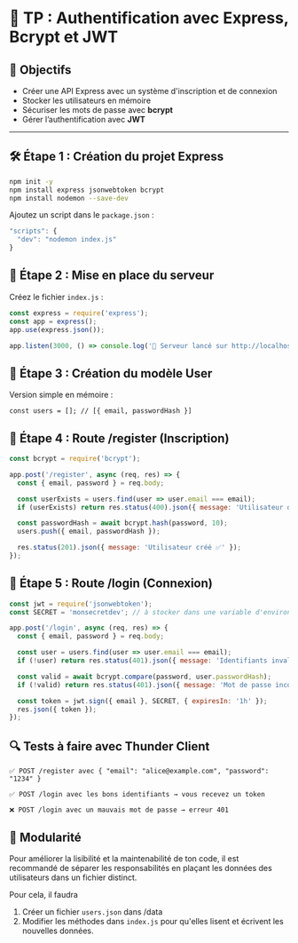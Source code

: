 # 🔐 TP : Authentification avec Express, Bcrypt et JWT

## 🎯 Objectifs

- Créer une API Express avec un système d'inscription et de connexion
- Stocker les utilisateurs en mémoire
- Sécuriser les mots de passe avec **bcrypt**
- Gérer l’authentification avec **JWT**

---

## 🛠️ Étape 1 : Création du projet Express

```bash
npm init -y
npm install express jsonwebtoken bcrypt
npm install nodemon --save-dev
```

Ajoutez un script dans le `package.json` :
```js
"scripts": {
  "dev": "nodemon index.js"
}
```

## 📁 Étape 2 : Mise en place du serveur

Créez le fichier `index.js` :

```js
const express = require('express');
const app = express();
app.use(express.json());

app.listen(3000, () => console.log('🚀 Serveur lancé sur http://localhost:3000'));

```

## 👤 Étape 3 : Création du modèle User

Version simple en mémoire :

```
const users = []; // [{ email, passwordHash }]
```

## 🔐 Étape 4 : Route /register (Inscription)

```js
const bcrypt = require('bcrypt');

app.post('/register', async (req, res) => {
  const { email, password } = req.body;

  const userExists = users.find(user => user.email === email);
  if (userExists) return res.status(400).json({ message: 'Utilisateur déjà inscrit' });

  const passwordHash = await bcrypt.hash(password, 10);
  users.push({ email, passwordHash });

  res.status(201).json({ message: 'Utilisateur créé ✅' });
});
```

## 🔑 Étape 5 : Route /login (Connexion)

```js
const jwt = require('jsonwebtoken');
const SECRET = 'monsecretdev'; // à stocker dans une variable d'environnement normalement. Bonus 

app.post('/login', async (req, res) => {
  const { email, password } = req.body;

  const user = users.find(user => user.email === email);
  if (!user) return res.status(401).json({ message: 'Identifiants invalides' });

  const valid = await bcrypt.compare(password, user.passwordHash);
  if (!valid) return res.status(401).json({ message: 'Mot de passe incorrect' });

  const token = jwt.sign({ email }, SECRET, { expiresIn: '1h' });
  res.json({ token });
});

```

## 🔍 Tests à faire avec Thunder Client

    ✅ POST /register avec { "email": "alice@example.com", "password": "1234" }

    ✅ POST /login avec les bons identifiants → vous recevez un token

    ❌ POST /login avec un mauvais mot de passe → erreur 401

## 🧹 Modularité 

Pour améliorer la lisibilité et la maintenabilité de ton code, il est recommandé de séparer les responsabilités en plaçant les données des utilisateurs dans un fichier distinct. 

Pour cela, il faudra 
1. Créer un fichier `users.json` dans /data
2. Modifier les méthodes dans `index.js` pour qu'elles lisent et écrivent les nouvelles données.  





